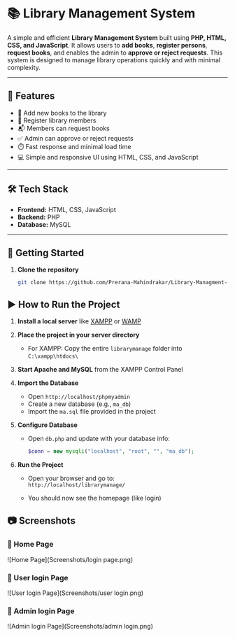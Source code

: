 # 📚 Library Management System

A simple and efficient **Library Management System** built using **PHP, HTML, CSS, and JavaScript**. It allows users to **add books**, **register persons**, **request books**, and enables the admin to **approve or reject requests**. This system is designed to manage library operations quickly and with minimal complexity.

---

## 🔧 Features

- 📖 Add new books to the library
- 👤 Register library members
- 📬 Members can request books
- ✅ Admin can approve or reject requests
- ⏱️ Fast response and minimal load time
- 💻 Simple and responsive UI using HTML, CSS, and JavaScript

---

## 🛠️ Tech Stack

- **Frontend:** HTML, CSS, JavaScript
- **Backend:** PHP
- **Database:** MySQL

---

## 🚀 Getting Started

1. **Clone the repository**

   ```bash
   git clone https://github.com/Prerana-Mahindrakar/Library-Managment-System.git


## ▶️ How to Run the Project

1. **Install a local server** like [XAMPP](https://www.apachefriends.org/) or [WAMP](http://www.wampserver.com/)

2. **Place the project in your server directory**
   - For XAMPP: Copy the entire `librarymanage` folder into `C:\xampp\htdocs\`

3. **Start Apache and MySQL** from the XAMPP Control Panel

4. **Import the Database**
   - Open `http://localhost/phpmyadmin`
   - Create a new database (e.g., `ma_db`)
   - Import the `ma.sql` file provided in the project

5. **Configure Database**
   - Open `db.php` and update with your database info:

     ```php
     $conn = new mysqli("localhost", "root", "", "ma_db");
     ```

6. **Run the Project**
   - Open your browser and go to:  
     `http://localhost/librarymanage/`

   - You should now see the homepage (like login)

   

## 📷 Screenshots

### 🔹 Home Page
![Home Page](Screenshots/login page.png)

### 🔹 User login Page
![User login Page](Screenshots/user login.png)

### 🔹 Admin login Page
![Admin login Page](Screenshots/admin login.png)
